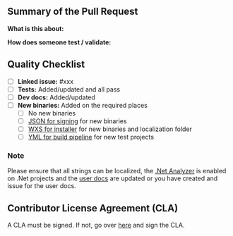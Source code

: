 ## Summary of the Pull Request

**What is this about:**


**How does someone test / validate:** 

## Quality Checklist

- [ ] **Linked issue:** #xxx
- [ ] **Tests:** Added/updated and all pass
- [ ] **Dev docs:** Added/updated
- [ ] **New binaries:** Added on the required places
   - [ ] No new binaries
   - [ ] [JSON for signing](https://github.com/microsoft/PowerToys/blob/main/.pipelines/ESRPSigning_core.json) for new binaries
   - [ ] [WXS for installer](https://github.com/microsoft/PowerToys/blob/main/installer/PowerToysSetup/Product.wxs) for new binaries and localization folder
   - [ ] [YML for build pipeline](https://github.com/microsoft/PowerToys/blob/main/.pipelines/ci/templates/build-powertoys-steps.yml) for new test projects

### Note
Please ensure that all strings can be localized, the [.Net Analyzer](/doc/devdocs/readme.md#rules) is enabled on .Net projects and the [user docs](https://github.com/MicrosoftDocs/windows-uwp/tree/docs/hub/powertoys) are updated or you have created and issue for the user docs.

## Contributor License Agreement (CLA)
A CLA must be signed. If not, go over [here](https://cla.opensource.microsoft.com/microsoft/PowerToys) and sign the CLA.
